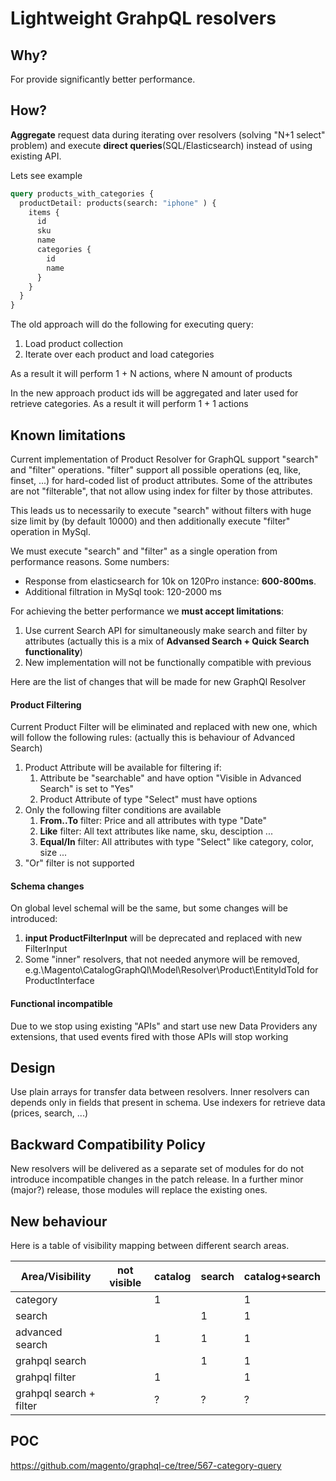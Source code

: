 # Lightweight GrahpQL resolvers

## Why?

For provide significantly better performance.
 
## How?
**Aggregate** request data during iterating over resolvers (solving "N+1 select" problem) and execute **direct queries**(SQL/Elasticsearch) instead of using existing API.


Lets see example

```graphql
query products_with_categories {
  productDetail: products(search: "iphone" ) {
    items {
      id
      sku
      name
      categories {
        id
        name
      }
    }
  }
}
```

The old approach will do the following for executing query:
1. Load product collection
2. Iterate over each product and load categories

As a result it will perform 1 + N actions, where N amount of products

In the new approach product ids will be aggregated and later used for retrieve categories.
As a result it will perform 1 + 1 actions

## Known limitations
Current implementation of Product Resolver for GraphQL support "search" and "filter" operations. "filter" support all possible operations (eq, like, finset, ...) for hard-coded list of product attributes. Some of the attributes are not "filterable", that not allow using index for filter by those attributes.

This leads us to necessarily to execute "search" without filters with huge size limit by (by default 10000) and then additionally execute "filter" operation in MySql.

We must execute "search" and "filter" as a single operation from performance reasons. Some numbers: 
* Response from elasticsearch for 10k on 120Pro instance: **600-800ms**.
* Additional filtration in MySql took: 120-2000 ms

For achieving the better performance we **must accept limitations**:
1. Use current Search API for simultaneously make search and filter by attributes (actually this is a mix of **Advansed Search + Quick Search functionality**) 
1. New implementation will not be functionally compatible with previous 

Here are the list of changes that will be made for new GraphQl Resolver

#### Product Filtering
Current Product Filter will be eliminated and replaced with new one, which will follow the following rules:
(actually this is behaviour of Advanced Search)

1. Product Attribute will be available for filtering if:
   1. Attribute be "searchable" and have option "Visible in Advanced Search" is set to "Yes"
   1. Product Attribute of type "Select" must have options
1. Only the following filter conditions are available
   1. **From..To** filter: Price and all attributes with type "Date" 
   1. **Like** filter: All text attributes like name, sku, desciption ...
   1. **Equal/In** filter: All attributes with type "Select" like category, color, size ...
1. "Or" filter is not supported

#### Schema changes
On global level schemal will be the same, but some changes will be introduced:
1. **input ProductFilterInput** will be deprecated and replaced with new FilterInput
1. Some "inner" resolvers, that not needed anymore will be removed, e.g.\Magento\CatalogGraphQl\Model\Resolver\Product\EntityIdToId for ProductInterface

#### Functional incompatible
Due to we stop using existing "APIs" and start use new Data Providers any extensions, that used events fired with those APIs will stop working 


## Design
Use plain arrays for transfer data between resolvers. Inner resolvers can depends only in fields that present in schema. 
Use indexers for retrieve data (prices, search, ...)


## Backward Compatibility Policy

New resolvers will be delivered as a separate set of modules for do not introduce incompatible changes in the patch release. 
In a further minor (major?) release, those modules will replace the existing ones.


## New behaviour

Here is a table of visibility mapping between different search areas. 


Area/Visibility  | not visible | catalog | search| catalog+search 
---------------- |-------------|---------|-------|---------------
 category                |           |    1    |       |    1           
 search                  |           |         |    1  |    1            
 advanced search         |           |    1    |    1  |    1            
 grahpql search          |           |         |    1  |    1            
 grahpql filter          |           |    1    |       |    1            
 grahpql search + filter |           |    ?    |    ?  |    ?            


## POC

https://github.com/magento/graphql-ce/tree/567-category-query
